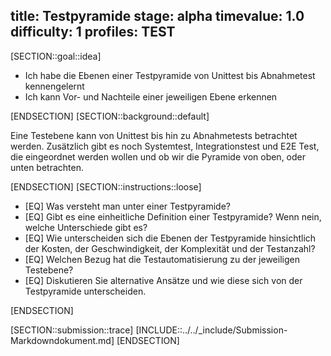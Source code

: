 title: Testpyramide
stage: alpha
timevalue: 1.0
difficulty: 1
profiles: TEST
---
[SECTION::goal::idea]

- Ich habe die Ebenen einer Testpyramide von Unittest bis Abnahmetest kennengelernt
- Ich kann Vor- und Nachteile einer jeweiligen Ebene erkennen

[ENDSECTION]
[SECTION::background::default]

Eine Testebene kann von Unittest bis hin zu Abnahmetests betrachtet werden. Zusätzlich gibt es noch Systemtest,
Integrationstest und E2E Test, die eingeordnet werden wollen und ob wir die Pyramide von oben, oder unten betrachten.

[ENDSECTION]
[SECTION::instructions::loose]

- [EQ] Was versteht man unter einer Testpyramide?
- [EQ] Gibt es eine einheitliche Definition einer Testpyramide? Wenn nein, welche Unterschiede gibt es?
- [EQ] Wie unterscheiden sich die Ebenen der Testpyramide hinsichtlich der Kosten, der Geschwindigkeit, der Komplexität und der Testanzahl?
- [EQ] Welchen Bezug hat die Testautomatisierung zu der jeweiligen Testebene?
- [EQ] Diskutieren Sie alternative Ansätze und wie diese sich von der Testpyramide unterscheiden.

[ENDSECTION]

[SECTION::submission::trace]
[INCLUDE::../../_include/Submission-Markdowndokument.md]
[ENDSECTION]
